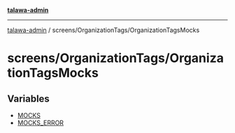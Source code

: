 [**talawa-admin**](../../../README.md)

***

[talawa-admin](../../../README.md) / screens/OrganizationTags/OrganizationTagsMocks

# screens/OrganizationTags/OrganizationTagsMocks

## Variables

- [MOCKS](variables/MOCKS.md)
- [MOCKS\_ERROR](variables/MOCKS_ERROR.md)
